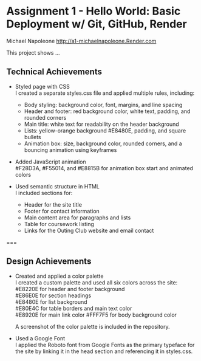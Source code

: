 Assignment 1 - Hello World: Basic Deployment w/ Git, GitHub, Render
===

Michael Napoleone
http://a1-michaelnapoleone.Render.com

This project shows ...

## Technical Achievements

- Styled page with CSS  
  I created a separate styles.css file and applied multiple rules, including:
    - Body styling: background color, font, margins, and line spacing
    - Header and footer: red background color, white text, padding, and rounded corners
    - Main title: white text for readability on the header background
    - Lists: yellow-orange background #E8480E, padding, and square bullets
    - Animation box: size, background color, rounded corners, and a bouncing animation using keyframes

- Added JavaScript animation  
  #F28D3A, #F55014, and #E8815B for animation box start and animated colors

- Used semantic structure in HTML  
  I included sections for:
    - Header for the site title
    - Footer for contact information
    - Main content area for paragraphs and lists
    - Table for coursework listing
    - Links for the Outing Club website and email contact

===

## Design Achievements

- Created and applied a color palette  
  I created a custom palette and used all six colors across the site:
  #E8220E for header and footer background  
  #E86E0E for section headings  
  #E8480E for list background  
  #E80E4C for table borders and main text color  
  #E8920E for main link color
  #FFF7F5 for body background color

  A screenshot of the color palette is included in the repository.

- Used a Google Font  
  I applied the Roboto font from Google Fonts as the primary typeface for the site by linking it in the head section and referencing it in styles.css.